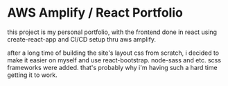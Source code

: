 # AWS Amplify / React Portfolio

this project is my personal portfolio, with the frontend done in react using create-react-app and CI/CD setup thru aws amplify.

after a long time of building the site's layout css from scratch, i decided to make it easier on myself and use react-bootstrap.
node-sass and etc. scss frameworks were added. that's probably why i'm having such a hard time getting it to work.
